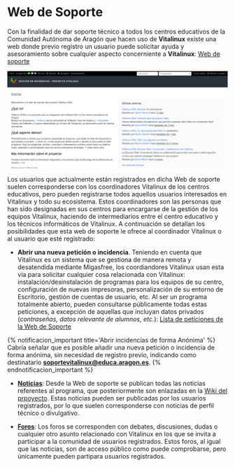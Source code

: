 # Web de Soporte

Con la finalidad de dar soporte técnico a todos los centros educativos de la Comunidad Autónoma de Aragón que hacen uso de **Vitalinux** existe una web donde previo registro un usuario puede solicitar ayuda y asesoramiento sobre cualquier aspecto concerniente a **Vitalinux**: [Web de soporte](https://soporte.vitalinux.educa.aragon.es/)

![Web de Soporte del Programa Vitalinux](../img/parte2/vx-web-soporte-vitalinux.png)

Los usuarios que actualmente están registrados en dicha Web de soporte suelen corresponderse con los coordinadores Vitalinux de los centros educativos, pero pueden registrarse todos aquellos usuarios interesados en Vitalinux y todo su ecosistema.  Estos coordinadores son las personas que han sido designadas en sus centros para encargarse de la gestión de los equipos Vitalinux, haciendo de intermediarios entre el centro educativo y los técnicos informáticos de Vitalinux.  A continuación se detallan los posibilidades que esta web de soporte le ofrece al coordinador Vitalinux o al usuario que esté registrado:

* **Abrir una nueva petición o incidencia**. Teniendo en cuenta que Vitalinux es un sistema que se gestiona de manera remota y desatendida mediante Migasfree, los coordiandores Vitalinux usan esta vía para solicitar cualquier cosa relacionada con Vitalinux: instalación/desinstalación de programas para los equipos de su centro, configuración de nuevas impresoras, personalización de su entorno de Escritorio, gestión de cuentas de usuario, etc.  Al ser un programa totalmente abierto, pueden consultarse públicamente todas estas peticiones, a excepción de aquellas que incluyan datos privados (*contraseñas, datos relevante de alumnos, etc.*): [Lista de peticiones de la Web de Soporte](https://soporte.vitalinux.educa.aragon.es/projects/vitallinux-dga-soporte/issues)

{% notificacion_important title='Abrir incidencias de forma Anónima' %}
Cabría señalar que es posible añadir una nueva petición o incidencia de forma anónima, sin necesidad de registro previo, indicando como destinatario <b>soportevitalinux@educa.aragon.es</b>.
{% endnotificacion_important %}

* **[Noticias](https://soporte.vitalinux.educa.aragon.es/projects/vitallinux-dga-soporte/news)**: Desde la Web de soporte se publican todas las noticias referentes al programa, que posteriormente son enlazadas en la [Wiki del prpoyecto](https://wiki.vitalinux.educa.aragon.es). Estas noticias pueden ser publicadas por los usuarios registrados, por lo que suelen corresponderse con noticias de perfil técnico o divulgativo.

* **[Foros](https://soporte.vitalinux.educa.aragon.es/projects/vitallinux-dga-soporte/boards)**: Los foros se corresponden con debates, discusiones, dudas o cualquier otro asunto relacionado con Vitalinux en los que se invita a participar a la comunidad de usuarios registrados.  Estos foros, al igual que las noticias, son de acceso público como puede comprobarse, pero únicamente pueden partipara usuarios registrados.